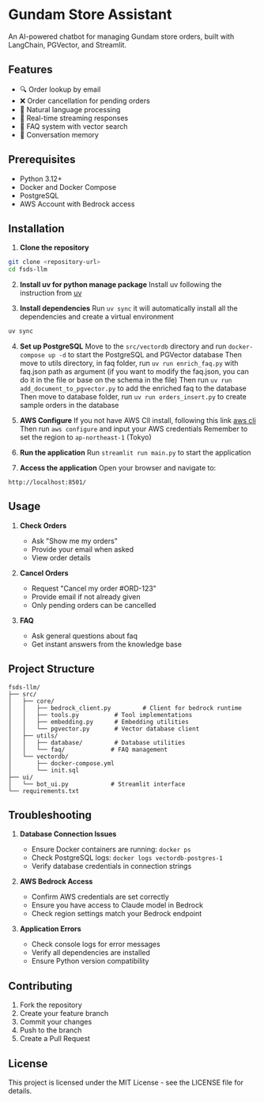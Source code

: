 # Gundam Store Assistant

An AI-powered chatbot for managing Gundam store orders, built with LangChain, PGVector, and Streamlit.

## Features

- 🔍 Order lookup by email
- ❌ Order cancellation for pending orders
- 💬 Natural language processing
- 🔄 Real-time streaming responses
- 📝 FAQ system with vector search
- 💾 Conversation memory

## Prerequisites

- Python 3.12+
- Docker and Docker Compose
- PostgreSQL
- AWS Account with Bedrock access

## Installation

1. **Clone the repository**
```bash
git clone <repository-url>
cd fsds-llm
```

2. **Install uv for python manage package**
Install uv following the instruction from [uv](https://docs.astral.sh/uv/getting-started/installation/)

3. **Install dependencies**
Run `uv sync` it will automatically install all the dependencies and create a virtual environment
```bash
uv sync
```

4. **Set up PostgreSQL**
Move to the `src/vectordb` directory and run `docker-compose up -d` to start the PostgreSQL and PGVector database
Then move to utils directory, in faq folder, run `uv run enrich_faq.py` with faq.json path as argument (if you want to modify the faq.json, you can do it in the file or base on the schema in the file)
Then run `uv run add_document_to_pgvector.py` to add the enriched faq to the database
Then move to database folder, run `uv run orders_insert.py` to create sample orders in the database

5. **AWS Configure**
If you not have AWS ClI install, following this link [aws cli](https://docs.aws.amazon.com/cli/latest/userguide/getting-started-install.html)
Then run `aws configure` and input your AWS credentials
Remember to set the region to `ap-northeast-1` (Tokyo)

6. **Run the application**
Run `streamlit run main.py` to start the application

7. **Access the application**
Open your browser and navigate to:
```
http://localhost:8501/
```

## Usage

1. **Check Orders**
   - Ask "Show me my orders"
   - Provide your email when asked
   - View order details

2. **Cancel Orders**
   - Request "Cancel my order #ORD-123"
   - Provide email if not already given
   - Only pending orders can be cancelled

3. **FAQ**
   - Ask general questions about faq
   - Get instant answers from the knowledge base

## Project Structure

```
fsds-llm/
├── src/
│   ├── core/
│   │   ├── bedrock_client.py         # Client for bedrock runtime
│   │   ├── tools.py          # Tool implementations
│   │   ├── embedding.py      # Embedding utilities
│   │   └── pgvector.py       # Vector database client
│   ├── utils/
│   │   ├── database/         # Database utilities
│   │   └── faq/             # FAQ management
│   └── vectordb/
│       ├── docker-compose.yml
│       └── init.sql
├── ui/
│   └── bot_ui.py            # Streamlit interface
└── requirements.txt
```

## Troubleshooting

1. **Database Connection Issues**
   - Ensure Docker containers are running: `docker ps`
   - Check PostgreSQL logs: `docker logs vectordb-postgres-1`
   - Verify database credentials in connection strings

2. **AWS Bedrock Access**
   - Confirm AWS credentials are set correctly
   - Ensure you have access to Claude model in Bedrock
   - Check region settings match your Bedrock endpoint

3. **Application Errors**
   - Check console logs for error messages
   - Verify all dependencies are installed
   - Ensure Python version compatibility

## Contributing

1. Fork the repository
2. Create your feature branch
3. Commit your changes
4. Push to the branch
5. Create a Pull Request

## License

This project is licensed under the MIT License - see the LICENSE file for details.
